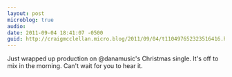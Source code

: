 ```yaml
---
layout: post
microblog: true
audio: 
date: 2011-09-04 18:41:07 -0500
guid: http://craigmcclellan.micro.blog/2011/09/04/t110497652323516416.html
---
```

Just wrapped up production on @danamusic's Christmas single. It's off to mix in the morning. Can't wait for you to hear it.
